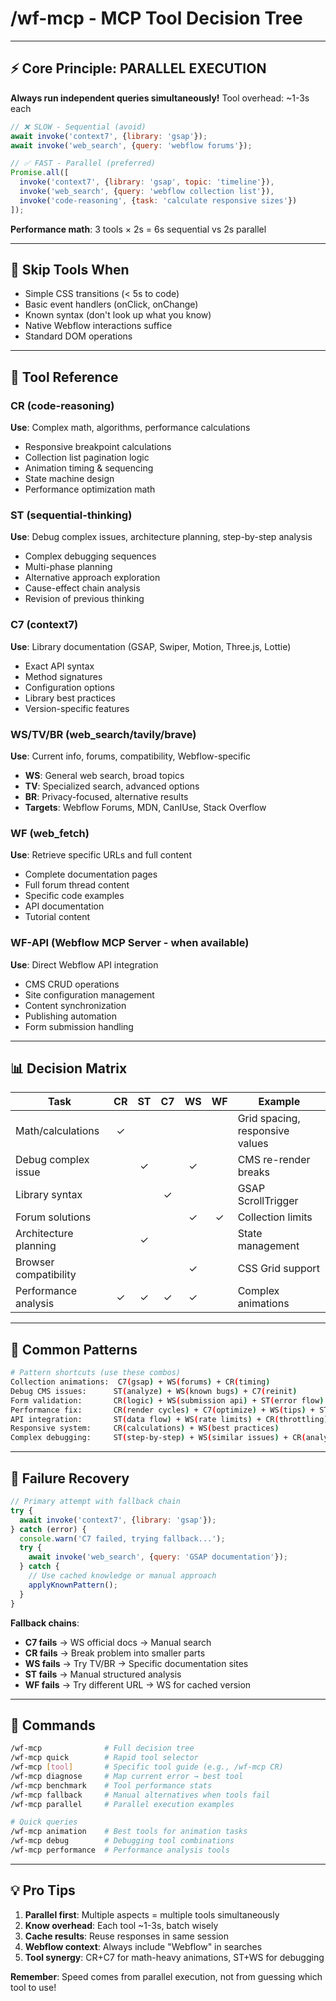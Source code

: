 # /wf-mcp - MCP Tool Decision Tree

---

## ⚡ Core Principle: PARALLEL EXECUTION
**Always run independent queries simultaneously!** Tool overhead: ~1-3s each

```js
// ❌ SLOW - Sequential (avoid)
await invoke('context7', {library: 'gsap'});
await invoke('web_search', {query: 'webflow forums'});

// ✅ FAST - Parallel (preferred)
Promise.all([
  invoke('context7', {library: 'gsap', topic: 'timeline'}),
  invoke('web_search', {query: 'webflow collection list'}),
  invoke('code-reasoning', {task: 'calculate responsive sizes'})
]);
```

**Performance math**: 3 tools × 2s = 6s sequential vs 2s parallel

---

## 🛑 Skip Tools When
- Simple CSS transitions (< 5s to code)
- Basic event handlers (onClick, onChange)
- Known syntax (don't look up what you know)
- Native Webflow interactions suffice
- Standard DOM operations

---

## 🔧 Tool Reference

### **CR** (code-reasoning)
**Use**: Complex math, algorithms, performance calculations
- Responsive breakpoint calculations
- Collection list pagination logic
- Animation timing & sequencing
- State machine design
- Performance optimization math

### **ST** (sequential-thinking)
**Use**: Debug complex issues, architecture planning, step-by-step analysis
- Complex debugging sequences
- Multi-phase planning
- Alternative approach exploration
- Cause-effect chain analysis
- Revision of previous thinking

### **C7** (context7)
**Use**: Library documentation (GSAP, Swiper, Motion, Three.js, Lottie)
- Exact API syntax
- Method signatures
- Configuration options
- Library best practices
- Version-specific features

### **WS/TV/BR** (web_search/tavily/brave)
**Use**: Current info, forums, compatibility, Webflow-specific
- **WS**: General web search, broad topics
- **TV**: Specialized search, advanced options
- **BR**: Privacy-focused, alternative results
- **Targets**: Webflow Forums, MDN, CanIUse, Stack Overflow

### **WF** (web_fetch)
**Use**: Retrieve specific URLs and full content
- Complete documentation pages
- Full forum thread content
- Specific code examples
- API documentation
- Tutorial content

### **WF-API** (Webflow MCP Server - when available)
**Use**: Direct Webflow API integration
- CMS CRUD operations
- Site configuration management
- Content synchronization
- Publishing automation
- Form submission handling

---

## 📊 Decision Matrix

| Task | CR | ST | C7 | WS | WF | Example |
|------|:--:|:--:|:--:|:--:|:--:|---------|
| Math/calculations | ✓ | | | | | Grid spacing, responsive values |
| Debug complex issue | | ✓ | | ✓ | | CMS re-render breaks |
| Library syntax | | | ✓ | | | GSAP ScrollTrigger |
| Forum solutions | | | | ✓ | ✓ | Collection limits |
| Architecture planning | | ✓ | | | | State management |
| Browser compatibility | | | | ✓ | | CSS Grid support |
| Performance analysis | ✓ | ✓ | ✓ | ✓ | | Complex animations |

---

## 🎯 Common Patterns

```bash
# Pattern shortcuts (use these combos)
Collection animations:  C7(gsap) + WS(forums) + CR(timing)
Debug CMS issues:      ST(analyze) + WS(known bugs) + C7(reinit)
Form validation:       CR(logic) + WS(submission api) + ST(error flow)
Performance fix:       CR(render cycles) + C7(optimize) + WS(tips) + ST(bottlenecks)
API integration:       ST(data flow) + WS(rate limits) + CR(throttling)
Responsive system:     CR(calculations) + WS(best practices)
Complex debugging:     ST(step-by-step) + WS(similar issues) + CR(analysis)
```

---

## 🚨 Failure Recovery

```js
// Primary attempt with fallback chain
try {
  await invoke('context7', {library: 'gsap'});
} catch (error) {
  console.warn('C7 failed, trying fallback...');
  try {
    await invoke('web_search', {query: 'GSAP documentation'});
  } catch {
    // Use cached knowledge or manual approach
    applyKnownPattern();
  }
}
```

**Fallback chains**:
- **C7 fails** → WS official docs → Manual search
- **CR fails** → Break problem into smaller parts
- **WS fails** → Try TV/BR → Specific documentation sites
- **ST fails** → Manual structured analysis
- **WF fails** → Try different URL → WS for cached version

---

## 📍 Commands

```bash
/wf-mcp              # Full decision tree
/wf-mcp quick        # Rapid tool selector
/wf-mcp [tool]       # Specific tool guide (e.g., /wf-mcp CR)
/wf-mcp diagnose     # Map current error → best tool
/wf-mcp benchmark    # Tool performance stats
/wf-mcp fallback     # Manual alternatives when tools fail
/wf-mcp parallel     # Parallel execution examples

# Quick queries
/wf-mcp animation    # Best tools for animation tasks
/wf-mcp debug        # Debugging tool combinations
/wf-mcp performance  # Performance analysis tools
```

---

## 💡 Pro Tips

1. **Parallel first**: Multiple aspects = multiple tools simultaneously
2. **Know overhead**: Each tool ~1-3s, batch wisely
3. **Cache results**: Reuse responses in same session
4. **Webflow context**: Always include "Webflow" in searches
5. **Tool synergy**: CR+C7 for math-heavy animations, ST+WS for debugging

**Remember**: Speed comes from parallel execution, not from guessing which tool to use!